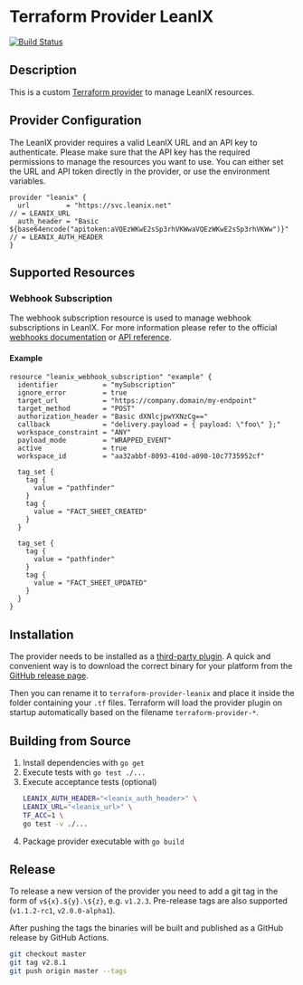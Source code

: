 # Terraform Provider LeanIX

[![Build Status](https://travis-ci.org/codecentric/terraform-provider-leanix.svg?branch=master)](https://travis-ci.org/codecentric/terraform-provider-leanix)

## Description

This is a custom [Terraform provider](https://www.terraform.io/docs/providers/index.html) to manage LeanIX resources.

## Provider Configuration

The LeanIX provider requires a valid LeanIX URL and an API key to authenticate. Please make sure that the API key has the required permissions to manage the resources you want to use. You can either set the URL and API token directly in the provider, or use the environment variables.

```hcl
provider "leanix" {
  url         = "https://svc.leanix.net"                                                     // = LEANIX_URL
  auth_header = "Basic ${base64encode("apitoken:aVQEzWKwE2sSp3rhVKWwaVQEzWKwE2sSp3rhVKWw")}" // = LEANIX_AUTH_HEADER
}
```

## Supported Resources

### Webhook Subscription

The webhook subscription resource is used to manage webhook subscriptions in LeanIX. For more information please refer to the official [webhooks documentation](https://dev.leanix.net/docs/webhooks) or [API reference](https://eu-svc.leanix.net/services/webhooks/v1/docs/#/).

#### Example

```hcl
resource "leanix_webhook_subscription" "example" {
  identifier           = "mySubscription"
  ignore_error         = true
  target_url           = "https://company.domain/my-endpoint"
  target_method        = "POST"
  authorization_header = "Basic dXNlcjpwYXNzCg=="
  callback             = "delivery.payload = { payload: \"foo\" };"
  workspace_constraint = "ANY"
  payload_mode         = "WRAPPED_EVENT"
  active               = true
  workspace_id         = "aa32abbf-8093-410d-a090-10c7735952cf"

  tag_set {
    tag {
      value = "pathfinder"
    }
    tag {
      value = "FACT_SHEET_CREATED"
    }
  }

  tag_set {
    tag {
      value = "pathfinder"
    }
    tag {
      value = "FACT_SHEET_UPDATED"
    }
  }
}
```

## Installation

The provider needs to be installed as a [third-party plugin](https://www.terraform.io/docs/configuration/providers.html#third-party-plugins). A quick and convenient way is to download the correct binary for your platform from the [GitHub release page](https://github.com/codecentric/terraform-provider-leanix/releases).

Then you can rename it to `terraform-provider-leanix` and place it inside the folder containing your `.tf` files. Terraform will load the provider plugin on startup automatically based on the filename `terraform-provider-*`.

## Building from Source

1. Install dependencies with `go get`
2. Execute tests with `go test ./...`
3. Execute acceptance tests (optional)
   ```sh
   LEANIX_AUTH_HEADER="<leanix_auth_header>" \
   LEANIX_URL="<leanix_url>" \
   TF_ACC=1 \
   go test -v ./...
   ```
4. Package provider executable with `go build`

## Release

To release a new version of the provider you need to add a git tag in the form of `v${x}.${y}.\${z}`, e.g. `v1.2.3`. Pre-release tags are also supported (`v1.1.2-rc1`, `v2.0.0-alpha1`).

After pushing the tags the binaries will be built and published as a GitHub release by GitHub Actions.

```sh
git checkout master
git tag v2.8.1
git push origin master --tags
```
